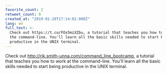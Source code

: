 ```yaml
---
favorite_count: 2
retweet_count: 0
created_at: "2019-01-20T17:14:02.000Z"
lang: en
full_text: >-
  Check out https://t.co/FOx5miXZbu, a tutorial that teaches you how to work at
  the command-line. You'll learn all the basic skills needed to start being
  productive in the UNIX terminal.
---
```


Check out <http://rik.smith-unna.com/command_line_bootcamp>, a tutorial that
teaches you how to work at the command-line. You'll learn all the basic skills
needed to start being productive in the UNIX terminal.
